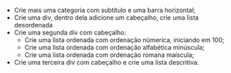 * Crie mais uma categoria com subtítulo e uma barra horizontal;
* Crie uma div, dentro dela adicione um cabeçalho, crie uma lista desordenada
* Crie uma segunda div com cabeçalho:
  * Crie uma lista ordenada com ordenação númerica, iniciando em 100;
  * Crie uma lista ordenada com ordenação alfabética minúscula;
  * Crie uma lista ordenada com ordenação romana maíscula;
* Crie uma terceira div com cabeçalho e crie uma lista descritiva.